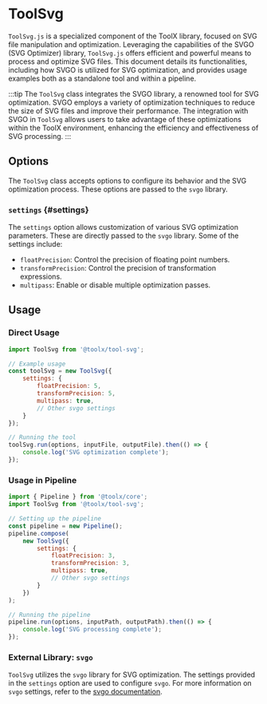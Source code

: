 # ToolSvg

`ToolSvg.js` is a specialized component of the ToolX library, focused on SVG file manipulation and optimization. Leveraging the capabilities of the SVGO (SVG Optimizer) library, `ToolSvg.js` offers efficient and powerful means to process and optimize SVG files. This document details its functionalities, including how SVGO is utilized for SVG optimization, and provides usage examples both as a standalone tool and within a pipeline.

:::tip
The `ToolSvg` class integrates the SVGO library, a renowned tool for SVG optimization. SVGO employs a variety of optimization techniques to reduce the size of SVG files and improve their performance. The integration with SVGO in `ToolSvg` allows users to take advantage of these optimizations within the ToolX environment, enhancing the efficiency and effectiveness of SVG processing.
:::

## Options

The `ToolSvg` class accepts options to configure its behavior and the SVG optimization process. These options are passed to the `svgo` library.

### `settings` {#settings}

The `settings` option allows customization of various SVG optimization parameters. These are directly passed to the `svgo` library. Some of the settings include:

- `floatPrecision`: Control the precision of floating point numbers.
- `transformPrecision`: Control the precision of transformation expressions.
- `multipass`: Enable or disable multiple optimization passes.

## Usage

### Direct Usage

```js
import ToolSvg from '@toolx/tool-svg';

// Example usage
const toolSvg = new ToolSvg({
    settings: {
        floatPrecision: 5,
        transformPrecision: 5,
        multipass: true,
        // Other svgo settings
    }
});

// Running the tool
toolSvg.run(options, inputFile, outputFile).then(() => {
    console.log('SVG optimization complete');
});
```

### Usage in Pipeline

```js
import { Pipeline } from '@toolx/core';
import ToolSvg from '@toolx/tool-svg';

// Setting up the pipeline
const pipeline = new Pipeline();
pipeline.compose(
    new ToolSvg({
        settings: {
            floatPrecision: 3,
            transformPrecision: 3,
            multipass: true,
            // Other svgo settings
        }
    })
);

// Running the pipeline
pipeline.run(options, inputPath, outputPath).then(() => {
    console.log('SVG processing complete');
});
```

### External Library: `svgo`

`ToolSvg` utilizes the `svgo` library for SVG optimization. The settings provided in the `settings` option are used to configure `svgo`. For more information on `svgo` settings, refer to the [svgo documentation](https://github.com/svg/svgo).

